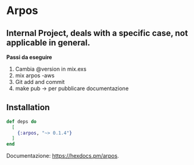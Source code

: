 # Arpos

## Internal Project, deals with a specific case, not applicable in general.

**Passi da eseguire**

1. Cambia @version in mix.exs
2. mix arpos -aws
3. Git add and commit
4. make pub -> per pubblicare documentazione

## Installation

```elixir
def deps do
  [
    {:arpos, "~> 0.1.4"}
  ]
end
```

Documentazione: <https://hexdocs.pm/arpos>.

